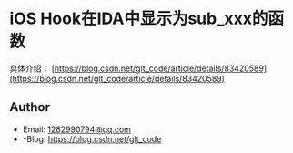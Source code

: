 # iOS Hook在IDA中显示为sub_xxx的函数

具体介绍： [https://blog.csdn.net/glt_code/article/details/83420589](https://blog.csdn.net/glt_code/article/details/83420589)

## Author
- Email:  1282990794@qq.com
- -Blog:  https://blog.csdn.net/glt_code

